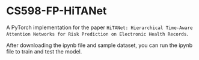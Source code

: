 # CS598-FP-HiTANet

A PyTorch implementation for the paper `HiTANet: Hierarchical Time-Aware Attention Networks for Risk Prediction on Electronic Health Records`.

After downloading the ipynb file and sample dataset, you can run the ipynb file to train and test the model.
